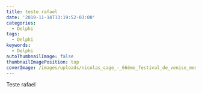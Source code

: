 ```yaml
---
title: teste rafael
date: '2019-11-14T13:19:52-03:00'
categories:
  - Delphi
tags:
  - Delphi
keywords:
  - Delphi
autoThumbnailImage: false
thumbnailImagePosition: top
coverImage: /images/uploads/nicolas_cage_-_66ème_festival_de_venise_mostra-480x594.jpg
---
```

Teste rafael
